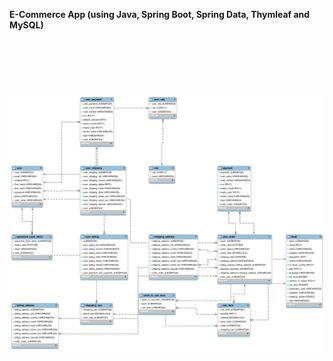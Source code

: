 
**E-Commerce App (using Java, Spring Boot, Spring Data, Thymleaf and MySQL)**  


&nbsp;

&nbsp;

&nbsp;


![alt e-commerce database model](https://github.com/Chaklader/Ecommerce/blob/master/src/main/resources/database/db1.png)
